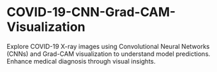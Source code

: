 # COVID-19-CNN-Grad-CAM-Visualization
Explore COVID-19 X-ray images using Convolutional Neural Networks (CNNs) and Grad-CAM visualization to understand model predictions. Enhance medical diagnosis through visual insights.
